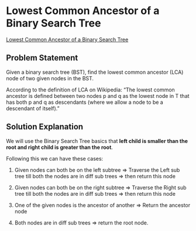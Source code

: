 # Lowest Common Ancestor of a Binary Search Tree
[Lowest Common Ancestor of a Binary Search Tree](https://leetcode.com/problems/lowest-common-ancestor-of-a-binary-search-tree/description/)

## Problem Statement

Given a binary search tree (BST), find the lowest common ancestor (LCA) node of two given nodes in the BST.

According to the definition of LCA on Wikipedia: “The lowest common ancestor is defined between two nodes p and q as the lowest node in T that has both p and q as descendants (where we allow a node to be a descendant of itself).”

## Solution Explanation

We will use the Binary Search Tree basics that **left child is smaller than the root and right child is greater than the root**.

Following this we can have these cases:

1) Given nodes can both be on the left subtree => Traverse the Left sub tree till both the nodes are in diff sub trees => then return this node

2) Given nodes can both be on the right subtree => Traverse the Right sub tree till both the nodes are in diff sub trees => then return this node

3) One of the given nodes is the ancestor of another => Return the ancestor node

4) Both nodes are in diff sub trees => return the root node.
